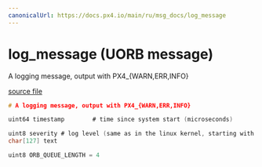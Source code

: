```yaml
---
canonicalUrl: https://docs.px4.io/main/ru/msg_docs/log_message
---
```


# log_message (UORB message)

A logging message, output with PX4_{WARN,ERR,INFO}

[source file](https://github.com/PX4/PX4-Autopilot/blob/release/1.13/msg/log_message.msg)

```c
# A logging message, output with PX4_{WARN,ERR,INFO}

uint64 timestamp        # time since system start (microseconds)

uint8 severity # log level (same as in the linux kernel, starting with 0)
char[127] text

uint8 ORB_QUEUE_LENGTH = 4

```
